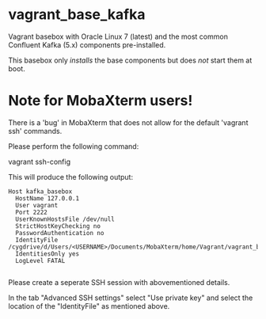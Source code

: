 # vagrant_base_kafka
Vagrant basebox with Oracle Linux 7 (latest) and the most common Confluent Kafka (5.x) components pre-installed.

This basebox only *installs* the base components but does *not* start them at boot.

# Note for MobaXterm users!

There is a 'bug' in MobaXterm that does not allow for the default 'vagrant ssh' commands.

Please perform the following command:

vagrant ssh-config

This will produce the following output:

```
Host kafka_basebox
  HostName 127.0.0.1
  User vagrant
  Port 2222
  UserKnownHostsFile /dev/null
  StrictHostKeyChecking no
  PasswordAuthentication no
  IdentityFile /cygdrive/d/Users/<USERNAME>/Documents/MobaXterm/home/Vagrant/vagrant_base_kafka/.vagrant/machines/kafka_basebox/virtualbox/private_key
  IdentitiesOnly yes
  LogLevel FATAL


```

Please create a seperate SSH session with abovementioned details.

In the tab "Advanced SSH settings" select "Use private key" and select the location of the
"IdentityFile" as mentioned above.
